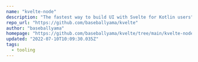 ```yaml
---
name: "kvelte-node"
description: "The fastest way to build UI with Svelte for Kotlin users"
repo_url: "https://github.com/baseballyama/kvelte"
author: "baseballyama"
homepage: "https://github.com/baseballyama/kvelte/tree/main/kvelte-node#readme"
updated: "2022-07-10T10:09:30.035Z"
tags: 
  - tooling
---
```

